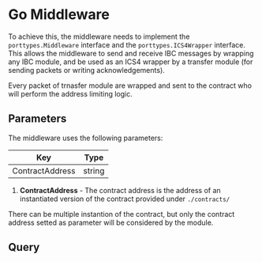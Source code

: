 <!--
order: 1
-->

# Go Middleware

To achieve this, the middleware  needs to implement  the `porttypes.Middleware` interface and the
`porttypes.ICS4Wrapper` interface. This allows the middleware to send and receive IBC messages by wrapping 
any IBC module, and be used as an ICS4 wrapper by a transfer module (for sending packets or writing acknowledgements).

Every packet of trnasfer module are wrapped and sent to the contract who will perform the address limiting logic.

## Parameters

The middleware uses the following parameters:

| Key             | Type   |
|-----------------|--------|
| ContractAddress | string |

1. **ContractAddress** -
   The contract address is the address of an instantiated version of the contract provided under `./contracts/`

There can be multiple instantion of the contract, but only the contract address setted as parameter will be considered by the module.

## Query
